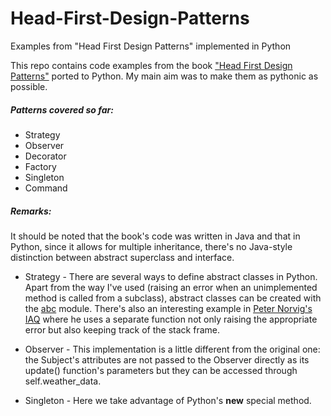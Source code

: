 # Head-First-Design-Patterns
Examples from "Head First Design Patterns" implemented in Python

This repo contains code examples from the book ["Head First Design Patterns"](https://www.amazon.com/Head-First-Design-Patterns-Brain-Friendly/dp/0596007124) ported to Python. My main aim was to make them as pythonic as possible.

##### Patterns covered so far:

* Strategy
* Observer
* Decorator
* Factory
* Singleton
* Command

##### Remarks:

It should be noted that the book's code was written in Java and that in Python, since it allows for multiple inheritance, there's no Java-style distinction between abstract superclass and interface. 

* Strategy - There are several ways to define abstract classes in Python. Apart from the way I've used (raising an error when an unimplemented method is called from a subclass), abstract classes can be created with the [abc](https://docs.python.org/3/library/abc.html) module. There's also an interesting example in [Peter Norvig's IAQ](http://norvig.com/python-iaq.html) where he uses a separate function not only raising the appropriate error but also keeping track of the stack frame.

* Observer - This implementation is a little different from the original one: the Subject's attributes are not passed to the Observer directly as its update() function's parameters but they can be accessed through self.weather_data.

* Singleton - Here we take advantage of Python's __new__ special method.